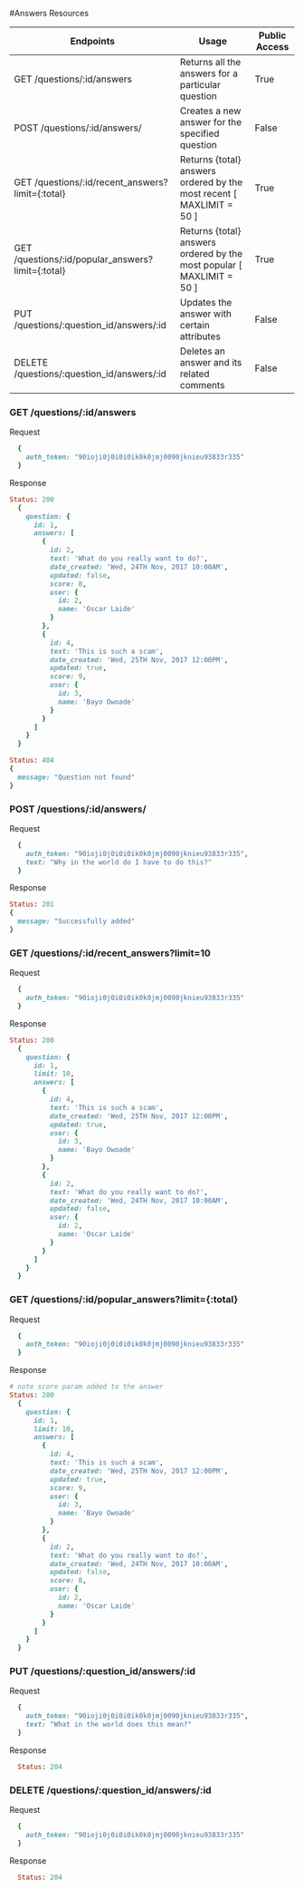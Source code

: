 #Answers Resources

Endpoints |	Usage |	Public Access
--------- | ----- | -------------
GET /questions/:id/answers |	Returns all the answers for a particular question |	True
POST /questions/:id/answers/ | Creates a new answer for the specified question |	False
GET /questions/:id/recent_answers?limit={:total} | Returns {total} answers ordered by the most recent [ MAXLIMIT = 50 ]  | True
GET /questions/:id/popular_answers?limit={:total} | Returns {total} answers ordered by the most popular [ MAXLIMIT = 50 ] | True
PUT /questions/:question_id/answers/:id | Updates the answer with certain attributes | False
DELETE /questions/:question_id/answers/:id | Deletes an answer and its related comments | False

### GET /questions/:id/answers

Request
```ruby
  {
    auth_token: "90ioji0j0i0i0ik0k0jmj0090jknieu93833r335"
  }
```

Response
```ruby
Status: 200
  {
    question: {
      id: 1,
      answers: [
        {
          id: 2,
          text: 'What do you really want to do?',
          date_created: 'Wed, 24TH Nov, 2017 10:00AM',
          updated: false,
          score: 8,
          user: {
            id: 2,
            name: 'Oscar Laide'
          }
        },
        {
          id: 4,
          text: 'This is such a scam',
          date_created: 'Wed, 25TH Nov, 2017 12:00PM',
          updated: true,
          score: 9,
          user: {
            id: 3,
            name: 'Bayo Owoade'
          }
        }
      ]
    }
  }
```

```ruby
Status: 404
{
  message: "Question not found"
}
```


### POST /questions/:id/answers/

Request
```ruby
  {
    auth_token: "90ioji0j0i0i0ik0k0jmj0090jknieu93833r335",
    text: "Why in the world do I have to do this?"
  }
```

Response
```ruby
Status: 201
{
  message: "Successfully added"
}
```

### GET /questions/:id/recent_answers?limit=10

Request
```ruby
  {
    auth_token: "90ioji0j0i0i0ik0k0jmj0090jknieu93833r335"
  }
```

Response
```ruby
Status: 200
  {
    question: {
      id: 1,
      limit: 10,
      answers: [
        {
          id: 4,
          text: 'This is such a scam',
          date_created: 'Wed, 25TH Nov, 2017 12:00PM',
          updated: true,
          user: {
            id: 3,
            name: 'Bayo Owoade'
          }
        },
        {
          id: 2,
          text: 'What do you really want to do?',
          date_created: 'Wed, 24TH Nov, 2017 10:00AM',
          updated: false,
          user: {
            id: 2,
            name: 'Oscar Laide'
          }
        }
      ]
    }
  }
```

### GET /questions/:id/popular_answers?limit={:total}

Request
```ruby
  {
    auth_token: "90ioji0j0i0i0ik0k0jmj0090jknieu93833r335"
  }
```

Response
```ruby
# note score param added to the answer
Status: 200
  {
    question: {
      id: 1,
      limit: 10,
      answers: [
        {
          id: 4,
          text: 'This is such a scam',
          date_created: 'Wed, 25TH Nov, 2017 12:00PM',
          updated: true,
          score: 9,
          user: {
            id: 3,
            name: 'Bayo Owoade'
          }
        },
        {
          id: 2,
          text: 'What do you really want to do?',
          date_created: 'Wed, 24TH Nov, 2017 10:00AM',
          updated: false,
          score: 8,
          user: {
            id: 2,
            name: 'Oscar Laide'
          }
        }
      ]
    }
  }
```

### PUT /questions/:question_id/answers/:id

Request
```ruby
  {
    auth_token: "90ioji0j0i0i0ik0k0jmj0090jknieu93833r335",
    text: "What in the world does this mean?"
  }
```

Response
```ruby
  Status: 204
```

### DELETE /questions/:question_id/answers/:id

Request
```ruby
  {
    auth_token: "90ioji0j0i0i0ik0k0jmj0090jknieu93833r335"
  }
```

Response
```ruby
  Status: 204
```
